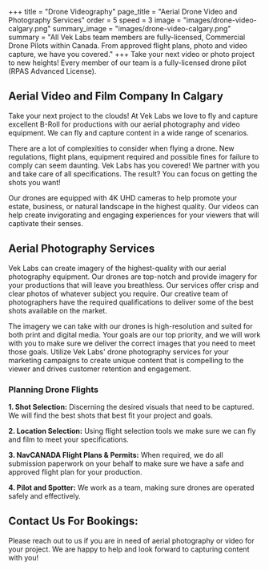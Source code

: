 +++
title = "Drone Videography"
page_title = "Aerial Drone Video and Photography Services"
order = 5
speed = 3
image = "images/drone-video-calgary.png"
summary_image = "images/drone-video-calgary.png"
summary = "All Vek Labs team members are fully-licensed, Commercial Drone Pilots within Canada. From approved flight plans, photo and video capture, we have you covered."
+++
Take your next video or photo project to new heights! Every member of our team is a fully-licensed drone pilot (RPAS Advanced License). 

## Aerial Video and Film Company In Calgary

Take your next project to the clouds! At Vek Labs we love to fly and capture excellent B-Roll for productions with our aerial photography and video equipment. We can fly and capture content in a wide range of scenarios.

There are a lot of complexities to consider when flying a drone. New regulations, flight plans, equipment required and possible fines for failure to comply can seem daunting. Vek Labs has you covered! We partner with you and take care of all specifications. The result? You can focus on getting the shots you want!

Our drones are equipped with 4K UHD cameras to help promote your estate, business, or natural landscape in the highest quality. Our videos can help create invigorating and engaging experiences for your viewers that will captivate their senses.

## Aerial Photography Services

Vek Labs can create imagery of the highest-quality with our aerial photography equipment. Our drones are top-notch and provide imagery for your productions that will leave you breathless. Our services offer crisp and clear photos of whatever subject you require. Our creative team of photographers have the required qualifications to deliver some of the best shots available on the market.

The imagery we can take with our drones is high-resolution and suited for both print and digital media. Your goals are our top priority, and we will work with you to make sure we deliver the correct images that you need to meet those goals. Utilize Vek Labs' drone photography services for your marketing campaigns to create unique content that is compelling to the viewer and drives customer retention and engagement.

### Planning Drone Flights

**1. Shot Selection:** Discerning the desired visuals that need to be captured. We will find the best shots that best fit your project and goals.

**2. Location Selection:** Using flight selection tools we make sure we can fly and film to meet your specifications.

**3. NavCANADA Flight Plans & Permits:** When required, we do all submission paperwork on your behalf to make sure we have a safe and approved flight plan for your production.

**4. Pilot and Spotter:** We work as a team, making sure drones are operated safely and effectively.

## Contact Us For Bookings:

Please reach out to us if you are in need of aerial photography or video for your project. We are happy to help and look forward to capturing content with you! 

